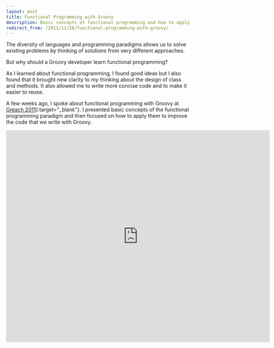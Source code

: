 ```yaml
---
layout: post
title: Functional Programming with Groovy
description: Basic concepts of functional programming and how to apply them with Groovy.
redirect_from: /2011/11/28/functional-programming-with-groovy/
---
```


The diversity of languages and programming paradigms allows us to solve
existing problems by thinking of solutions from very different approaches.

But why should a Groovy developer learn functional programming?

As I learned about functional programming, I found good ideas but I
also found that it brought new clarity to my thinking about the design of
class and methods. It also allowed me to write more concise code and to
make it easier to reuse.

A few weeks ago, I spoke about functional programming with Groovy at
[Greach 2011][1]{:target="_blank"}. I presented basic concepts of the functional programming
paradigm and then focused on how to apply them to improve the code that we
write with Groovy.

<div class="iframe-container iframe-579">
  <iframe src="https://www.slideshare.net/slideshow/embed_code/10041168"
  width="720" height="579" frameborder="0" marginwidth="0" marginheight="0"
  scrolling="no"></iframe>
</div>


[1]: http://greachconf.com/
